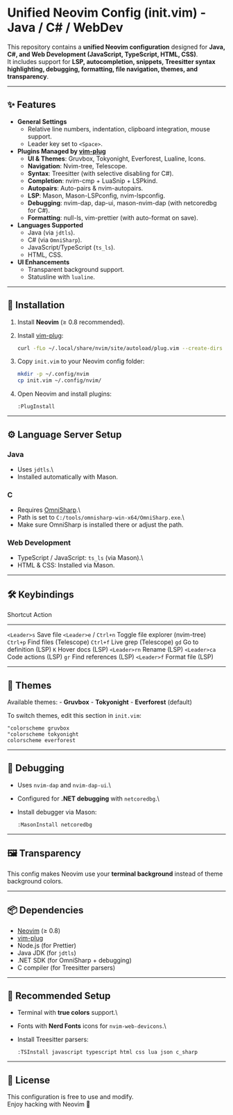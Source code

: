 # Unified Neovim Config (init.vim) - Java / C# / WebDev

This repository contains a **unified Neovim configuration** designed for
**Java, C#, and Web Development (JavaScript, TypeScript, HTML, CSS)**.\
It includes support for **LSP, autocompletion, snippets, Treesitter
syntax highlighting, debugging, formatting, file navigation, themes, and
transparency**.

------------------------------------------------------------------------

## ✨ Features

-   **General Settings**
    -   Relative line numbers, indentation, clipboard integration, mouse
        support.
    -   Leader key set to `<Space>`.
-   **Plugins Managed by
    [vim-plug](https://github.com/junegunn/vim-plug)**
    -   **UI & Themes**: Gruvbox, Tokyonight, Everforest, Lualine,
        Icons.
    -   **Navigation**: Nvim-tree, Telescope.
    -   **Syntax**: Treesitter (with selective disabling for C#).
    -   **Completion**: nvim-cmp + LuaSnip + LSPkind.
    -   **Autopairs**: Auto-pairs & nvim-autopairs.
    -   **LSP**: Mason, Mason-LSPconfig, nvim-lspconfig.
    -   **Debugging**: nvim-dap, dap-ui, mason-nvim-dap (with netcoredbg
        for C#).
    -   **Formatting**: null-ls, vim-prettier (with auto-format on
        save).
-   **Languages Supported**
    -   Java (via `jdtls`).
    -   C# (via `OmniSharp`).
    -   JavaScript/TypeScript (`ts_ls`).
    -   HTML, CSS.
-   **UI Enhancements**
    -   Transparent background support.
    -   Statusline with `lualine`.

------------------------------------------------------------------------

## 🚀 Installation

1.  Install **Neovim** (≥ 0.8 recommended).

2.  Install [vim-plug](https://github.com/junegunn/vim-plug):

    ``` sh
    curl -fLo ~/.local/share/nvim/site/autoload/plug.vim --create-dirs        https://raw.githubusercontent.com/junegunn/vim-plug/master/plug.vim
    ```

3.  Copy `init.vim` to your Neovim config folder:

    ``` sh
    mkdir -p ~/.config/nvim
    cp init.vim ~/.config/nvim/
    ```

4.  Open Neovim and install plugins:

    ``` vim
    :PlugInstall
    ```

------------------------------------------------------------------------

## ⚙️ Language Server Setup

### Java

-   Uses `jdtls`.\
-   Installed automatically with Mason.

### C

-   Requires
    [OmniSharp](https://github.com/OmniSharp/omnisharp-roslyn).\
-   Path is set to `C:/tools/omnisharp-win-x64/OmniSharp.exe`.\
-   Make sure OmniSharp is installed there or adjust the path.

### Web Development

-   TypeScript / JavaScript: `ts_ls` (via Mason).\
-   HTML & CSS: Installed via Mason.

------------------------------------------------------------------------

## 🛠️ Keybindings

  Shortcut                 Action
  ------------------------ ----------------------------------
  `<Leader>s`              Save file
  `<Leader>e` / `Ctrl+n`   Toggle file explorer (nvim-tree)
  `Ctrl+p`                 Find files (Telescope)
  `Ctrl+f`                 Live grep (Telescope)
  `gd`                     Go to definition (LSP)
  `K`                      Hover docs (LSP)
  `<Leader>rn`             Rename (LSP)
  `<Leader>ca`             Code actions (LSP)
  `gr`                     Find references (LSP)
  `<Leader>f`              Format file (LSP)

------------------------------------------------------------------------

## 🎨 Themes

Available themes: - **Gruvbox** - **Tokyonight** - **Everforest**
(default)

To switch themes, edit this section in `init.vim`:

``` vim
"colorscheme gruvbox
"colorscheme tokyonight
colorscheme everforest
```

------------------------------------------------------------------------

## 🐞 Debugging

-   Uses `nvim-dap` and `nvim-dap-ui`.\

-   Configured for **.NET debugging** with `netcoredbg`.\

-   Install debugger via Mason:

    ``` vim
    :MasonInstall netcoredbg
    ```

------------------------------------------------------------------------

## 🖼️ Transparency

This config makes Neovim use your **terminal background** instead of
theme background colors.

------------------------------------------------------------------------

## 📦 Dependencies

-   [Neovim](https://neovim.io/) (≥ 0.8)
-   [vim-plug](https://github.com/junegunn/vim-plug)
-   Node.js (for Prettier)
-   Java JDK (for `jdtls`)
-   .NET SDK (for OmniSharp + debugging)
-   C compiler (for Treesitter parsers)

------------------------------------------------------------------------

## 🔧 Recommended Setup

-   Terminal with **true colors** support.\

-   Fonts with **Nerd Fonts** icons for `nvim-web-devicons`.\

-   Install Treesitter parsers:

    ``` vim
    :TSInstall javascript typescript html css lua json c_sharp
    ```

------------------------------------------------------------------------

## 📄 License

This configuration is free to use and modify.\
Enjoy hacking with Neovim 🚀

